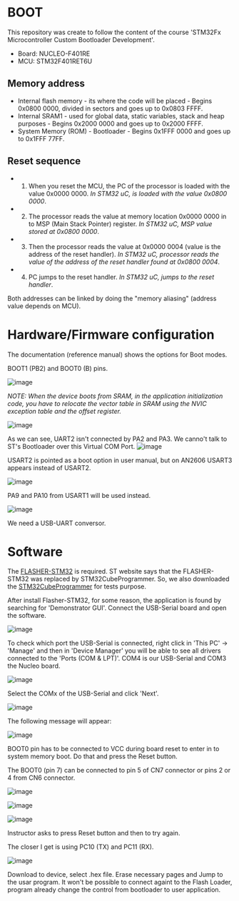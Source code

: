 # BOOT
This repository was create to follow the content of the course 'STM32Fx Microcontroller Custom Bootloader Development'.

* Board: NUCLEO-F401RE
* MCU: STM32F401RET6U

## Memory address

* Internal flash memory - its where the code will be placed - Begins 0x0800 0000, divided in sectors and goes up to 0x0803 FFFF.
* Internal SRAM1 - used for global data, static variables, stack and heap purposes - Begins 0x2000 0000 and goes up to 0x2000 FFFF.
* System Memory (ROM) - Bootloader - Begins 0x1FFF 0000 and goes up to 0x1FFF 77FF.


## Reset sequence

* 1. When you reset the MCU, the PC of the processor is loaded with the value 0x0000 0000. *In STM32 uC, is loaded with the value 0x0800 0000*.
* 2. The processor reads the value at memory location 0x0000 0000 in to MSP (Main Stack Pointer) register. *In STM32 uC, MSP value stored at 0x0800 0000*.
* 3. Then the processor reads the value at 0x0000 0004 (value is the address of the reset handler). *In STM32 uC, processor reads the value of the address of the reset handler found at 0x0800 0004*.
* 4. PC jumps to the reset handler. *In STM32 uC, jumps to the reset handler*.

Both addresses can be linked by doing the "memory aliasing" (address value depends on MCU).

# Hardware/Firmware configuration

The documentation (reference manual) shows the options for Boot modes.

BOOT1 (PB2) and BOOT0 (B) pins.

![image](https://user-images.githubusercontent.com/58916022/215750510-5e7f53b9-b6fa-48eb-8fab-75626859e259.png)

*NOTE: When the device boots from SRAM, in the application initialization code, you have to relocate the vector table in SRAM using the NVIC exception table and the offset register.*

![image](https://user-images.githubusercontent.com/58916022/215751604-6c1ad05a-fc80-4793-9237-13cbf05ef020.png)

As we can see, UART2 isn't connected by PA2 and PA3. We canno't talk to ST's Bootloader over this Virtual COM Port. 
![image](https://user-images.githubusercontent.com/58916022/215752046-67a9fe86-0e1d-4277-a0a2-06d4e1ca1d89.png)

USART2 is pointed as a boot option in user manual, but on AN2606 USART3 appears instead of USART2. 

![image](https://user-images.githubusercontent.com/58916022/215753204-60011869-849e-48f3-bd34-ebdbff31d5a6.png)

PA9 and PA10 from USART1 will be used instead.

![image](https://user-images.githubusercontent.com/58916022/215753774-3c02b32c-5038-46a1-b566-decf679737c4.png)

We need a USB-UART conversor. 

# Software

The [FLASHER-STM32](https://www.st.com/en/development-tools/flasher-stm32.html) is required. ST website says that the FLASHER-STM32 was replaced by STM32CubeProgrammer. So, we also downloaded the [STM32CubeProgrammer](https://www.st.com/en/development-tools/stm32cubeprog.html) for tests purpose.

After install Flasher-STM32, for some reason, the application is found by searching for 'Demonstrator GUI'. Connect the USB-Serial board and open the software.

![image](https://user-images.githubusercontent.com/58916022/217073929-7d84314d-773e-4547-a9cb-97ea3e2f38b5.png)

To check which port the USB-Serial is connected, right click in 'This PC' -> 'Manage' and then in 'Device Manager' you will be able to see all drivers connected to the 'Ports (COM & LPT)'. COM4 is our USB-Serial and COM3 the Nucleo board.

![image](https://user-images.githubusercontent.com/58916022/217075125-e73eac49-39f2-4384-a443-8c1a92bcb21f.png)

Select the COMx of the USB-Serial and click 'Next'.

![image](https://user-images.githubusercontent.com/58916022/217076325-f535f212-3b0a-4920-89ee-9047b7c00dbf.png)

The following message will appear:

![image](https://user-images.githubusercontent.com/58916022/217076524-72fa155b-98c4-4859-affa-353e0e3e8bb0.png)

BOOT0 pin has to be connected to VCC during board reset to enter in to system memory boot. Do that and press the Reset button.

The BOOT0 (pin 7) can be connected to pin 5 of CN7 connector or pins 2 or 4 from CN6 connector.

![image](https://user-images.githubusercontent.com/58916022/217078842-869715cd-247b-44a6-850b-0f033328b592.png)

![image](https://user-images.githubusercontent.com/58916022/217079136-9d0244b4-d14c-4a25-b9d0-bd82ac4a6df1.png)


![image](https://user-images.githubusercontent.com/58916022/217274332-6c2afa40-01a7-45bd-baf1-94505f8600b2.png)

Instructor asks to press Reset button and then to try again.

The closer I get is using PC10 (TX) and PC11 (RX).

![image](https://user-images.githubusercontent.com/58916022/217272369-31bd088d-f0a0-4255-8efc-0ee06398d8f3.png)

Download to device, select .hex file. Erase necessary pages and Jump to the usar program.
It won't be possible to connect againt to the Flash Loader, program already change the control from bootloader to user application. 

